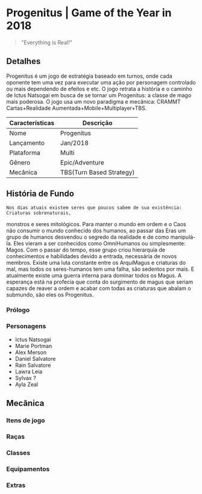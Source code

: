 # Progenitus | Game of the Year in 2018

> "Everything is Real!"

## Detalhes

Progenitus é um jogo de estratégia baseado em turnos, onde cada oponente tem uma
vez para executar uma ação por personagem controlado ou mais dependendo de efeitos
e etc. O jogo retrata a história e o caminho de Ictus Natsogai em busca de se tornar
um Progenitus: a classe de mago mais poderosa. O jogo usa
um novo paradigma e mecânica: CRAMMT Cartas+Realidade Aumentada+Mobile+Multiplayer+TBS.


|Características|Descrição               |
|---------------|------------------------|
|Nome           |Progenitus              |
|Lançamento     |Jan/2018                |
|Plataforma     |Multi                   |
|Gênero         |Epic/Adventure          |
|Mecânica       |TBS(Turn Based Strategy)|

## História de Fundo

    Nos dias atuais existem seres que poucos sabem de sua existência: Criaturas sobrenaturais,
monstros e seres mitológicos. Para manter o mundo em ordem e o Caos não consumir o mundo conhecido
dos humanos, ao passar das Eras um grupo de humanos desvendou o segredo da realidade e de
como manipulá-la. Eles vieram a ser conhecidos como OmniHumanos ou simplesmente: Magos.
    Com o passar do tempo, esse grupo criou hierarquia de conhecimentos e habilidades devido a entrada,
necessária de novos membros. Existe uma luta constante entre os ArquiMagus e criaturas do mal, mas
todos os seres-humanos tem uma falha, são sedentos por mais. E atualmente existe uma guerra interna
para dominar todos os Magus. A esperança está na profecia que conta do surgimento de magus que seriam capazes de
reaver a ordem e acabar com todas as criaturas que abalam o submundo, são eles os Progenitus.


### Prólogo



### Personagens

* Ictus Natsogai
* Marie Portman
* Alex Merson
* Daniel Salvatore
* Rain Salvatore
* Lawra Leia
* Sylvax ?
* Ayla Zeal

## Mecânica

### Itens de jogo

### Raças

### Classes

### Equipamentos

### Extras
